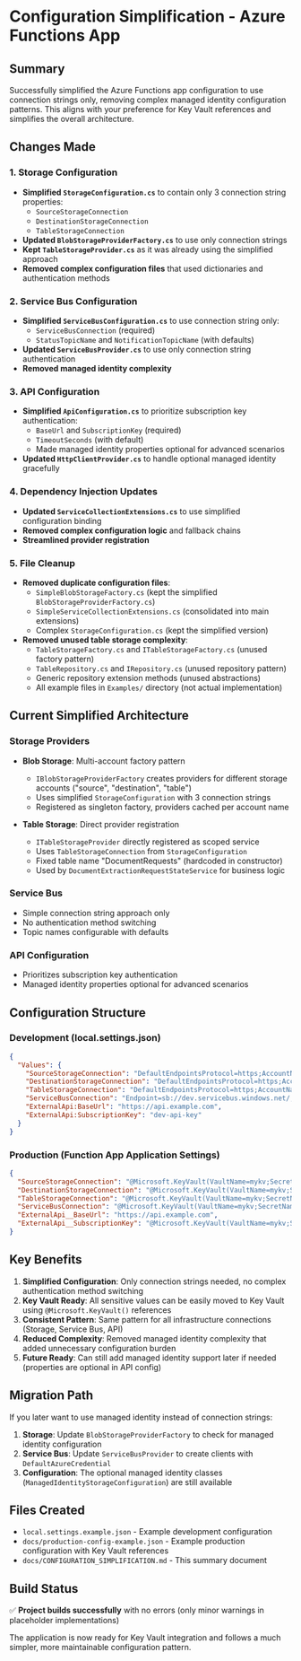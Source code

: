 # Configuration Simplification - Azure Functions App

## Summary

Successfully simplified the Azure Functions app configuration to use connection strings only, removing complex managed identity configuration patterns. This aligns with your preference for Key Vault references and simplifies the overall architecture.

## Changes Made

### 1. Storage Configuration
- **Simplified `StorageConfiguration.cs`** to contain only 3 connection string properties:
  - `SourceStorageConnection`
  - `DestinationStorageConnection` 
  - `TableStorageConnection`
- **Updated `BlobStorageProviderFactory.cs`** to use only connection strings
- **Kept `TableStorageProvider.cs`** as it was already using the simplified approach
- **Removed complex configuration files** that used dictionaries and authentication methods

### 2. Service Bus Configuration
- **Simplified `ServiceBusConfiguration.cs`** to use connection string only:
  - `ServiceBusConnection` (required)
  - `StatusTopicName` and `NotificationTopicName` (with defaults)
- **Updated `ServiceBusProvider.cs`** to use only connection string authentication
- **Removed managed identity complexity**

### 3. API Configuration  
- **Simplified `ApiConfiguration.cs`** to prioritize subscription key authentication:
  - `BaseUrl` and `SubscriptionKey` (required)
  - `TimeoutSeconds` (with default)
  - Made managed identity properties optional for advanced scenarios
- **Updated `HttpClientProvider.cs`** to handle optional managed identity gracefully

### 4. Dependency Injection Updates
- **Updated `ServiceCollectionExtensions.cs`** to use simplified configuration binding
- **Removed complex configuration logic** and fallback chains
- **Streamlined provider registration**

### 5. File Cleanup
- **Removed duplicate configuration files**:
  - `SimpleBlobStorageFactory.cs` (kept the simplified `BlobStorageProviderFactory.cs`)
  - `SimpleServiceCollectionExtensions.cs` (consolidated into main extensions)
  - Complex `StorageConfiguration.cs` (kept the simplified version)
- **Removed unused table storage complexity**:
  - `TableStorageFactory.cs` and `ITableStorageFactory.cs` (unused factory pattern)
  - `TableRepository.cs` and `IRepository.cs` (unused repository pattern)
  - Generic repository extension methods (unused abstractions)
  - All example files in `Examples/` directory (not actual implementation)

## Current Simplified Architecture

### Storage Providers
- **Blob Storage**: Multi-account factory pattern
  - `IBlobStorageProviderFactory` creates providers for different storage accounts ("source", "destination", "table")
  - Uses simplified `StorageConfiguration` with 3 connection strings
  - Registered as singleton factory, providers cached per account name

- **Table Storage**: Direct provider registration
  - `ITableStorageProvider` directly registered as scoped service
  - Uses `TableStorageConnection` from `StorageConfiguration`
  - Fixed table name "DocumentRequests" (hardcoded in constructor)
  - Used by `DocumentExtractionRequestStateService` for business logic

### Service Bus
- Simple connection string approach only
- No authentication method switching
- Topic names configurable with defaults

### API Configuration
- Prioritizes subscription key authentication
- Managed identity properties optional for advanced scenarios

## Configuration Structure

### Development (local.settings.json)
```json
{
  "Values": {
    "SourceStorageConnection": "DefaultEndpointsProtocol=https;AccountName=dev;AccountKey=...",
    "DestinationStorageConnection": "DefaultEndpointsProtocol=https;AccountName=dev;AccountKey=...",
    "TableStorageConnection": "DefaultEndpointsProtocol=https;AccountName=dev;AccountKey=...",
    "ServiceBusConnection": "Endpoint=sb://dev.servicebus.windows.net/;SharedAccessKeyName=...",
    "ExternalApi:BaseUrl": "https://api.example.com",
    "ExternalApi:SubscriptionKey": "dev-api-key"
  }
}
```

### Production (Function App Application Settings)
```json
{
  "SourceStorageConnection": "@Microsoft.KeyVault(VaultName=mykv;SecretName=SourceStorageConnection)",
  "DestinationStorageConnection": "@Microsoft.KeyVault(VaultName=mykv;SecretName=DestinationStorageConnection)",
  "TableStorageConnection": "@Microsoft.KeyVault(VaultName=mykv;SecretName=TableStorageConnection)",
  "ServiceBusConnection": "@Microsoft.KeyVault(VaultName=mykv;SecretName=ServiceBusConnection)",
  "ExternalApi__BaseUrl": "https://api.example.com",
  "ExternalApi__SubscriptionKey": "@Microsoft.KeyVault(VaultName=mykv;SecretName=ApiSubscriptionKey)"
}
```

## Key Benefits

1. **Simplified Configuration**: Only connection strings needed, no complex authentication method switching
2. **Key Vault Ready**: All sensitive values can be easily moved to Key Vault using `@Microsoft.KeyVault()` references
3. **Consistent Pattern**: Same pattern for all infrastructure connections (Storage, Service Bus, API)
4. **Reduced Complexity**: Removed managed identity complexity that added unnecessary configuration burden
5. **Future Ready**: Can still add managed identity support later if needed (properties are optional in API config)

## Migration Path

If you later want to use managed identity instead of connection strings:

1. **Storage**: Update `BlobStorageProviderFactory` to check for managed identity configuration
2. **Service Bus**: Update `ServiceBusProvider` to create clients with `DefaultAzureCredential`
3. **Configuration**: The optional managed identity classes (`ManagedIdentityStorageConfiguration`) are still available

## Files Created

- `local.settings.example.json` - Example development configuration
- `docs/production-config-example.json` - Example production configuration with Key Vault references
- `docs/CONFIGURATION_SIMPLIFICATION.md` - This summary document

## Build Status

✅ **Project builds successfully** with no errors (only minor warnings in placeholder implementations)

The application is now ready for Key Vault integration and follows a much simpler, more maintainable configuration pattern.
